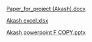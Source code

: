 [Paper_for_project (Akash).docx](https://github.com/user-attachments/files/18493995/Paper_for_project.Akash.docx)


[Akash excel.xlsx](https://github.com/user-attachments/files/18494005/Akash.excel.xlsx)


[Akash powerpoint F COPY.pptx](https://github.com/user-attachments/files/18494019/Akash.powerpoint.F.COPY.pptx)

